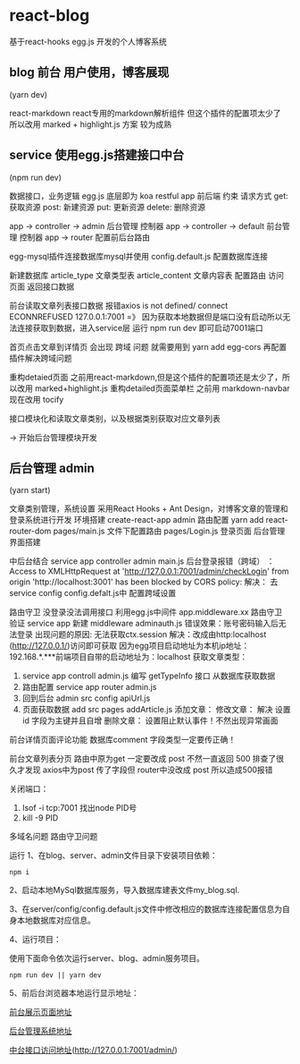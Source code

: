 # react-blog

基于react-hooks egg.js 开发的个人博客系统

## blog 前台 用户使用，博客展现
(yarn dev)

react-markdown react专用的markdown解析组件 但这个插件的配置项太少了
所以改用 marked + highlight.js 方案 较为成熟

## service 使用egg.js搭建接口中台
(npm run dev)

数据接口，业务逻辑
egg.js 底层即为 koa
restful app 前后端 约束 请求方式 get: 获取资源 post: 新建资源 put: 更新资源 delete: 删除资源

app -> controller ->  admin 后台管理 控制器
app -> controller -> default 前台管理 控制器
app -> router 配置前后台路由

egg-mysql插件连接数据库mysql并使用
config.default.js 配置数据库连接

新建数据库 article_type 文章类型表 article_content 文章内容表
配置路由 访问页面 返回接口数据

前台读取文章列表接口数据 报错axios is not defined/ connect ECONNREFUSED 127.0.0.1:7001 =》 因为获取本地数据但是端口没有启动所以无法连接获取到数据，进入service层 运行 npm run dev 即可启动7001端口

首页点击文章到详情页 会出现 跨域 问题 就需要用到 yarn add egg-cors  再配置插件解决跨域问题

重构detaied页面 之前用react-markdown,但是这个插件的配置项还是太少了，所以改用 marked+highlight.js
重构detailed页面菜单栏 之前用 markdown-navbar 现在改用 tocify

接口模块化和读取文章类别，以及根据类别获取对应文章列表

-> 开始后台管理模块开发
## 后台管理  admin
(yarn start)

文章类别管理，系统设置
采用React Hooks + Ant Design，对博客文章的管理和登录系统进行开发
环境搭建 create-react-app admin
路由配置 yarn add react-router-dom  pages/main.js 文件下配置路由
pages/Login.js  登录页面
后台管理界面搭建

中后台结合
service app controller admin main.js
后台登录报错（跨域） ： Access to XMLHttpRequest at 'http://127.0.0.1:7001/admin/checkLogin' from origin 'http://localhost:3001' has been blocked by CORS policy:
解决： 去service config config.defalt.js中 配置跨域设置 

路由守卫 没登录没法调用接口
利用egg.js中间件 app.middleware.xx 路由守卫 验证 service app  新建 middleware adminauth.js
错误效果：账号密码输入后无法登录
出现问题的原因: 无法获取ctx.session 
解决：改成由http:localhost (http://127.0.0.1/)访问即可获取 因为egg项目启动地址为本机ip地址：192.168.*.***前端项目自带的启动地址为：localhost
获取文章类型： 
1. service app controll admin.js 编写 getTypeInfo 接口 从数据库获取数据
2. 路由配置  service app router admin.js
3. 回到后台 admin src config apiUrl.js 
4. 页面获取数据 add src pages addArticle.js
添加文章：
修改文章： 解决 设置 id 字段为主键并且自增 
删除文章： 设置阻止默认事件！不然出现异常画面


前台详情页面评论功能 数据库comment 字段类型一定要传正确！

前台文章列表分页  路由中原为get 一定要改成 post 不然一直返回 500  排查了很久才发现 axios中为post 传了字段但 router中没改成 post 所以造成500报错

关闭端口：
1. lsof -i tcp:7001 找出node PID号
2. kill -9 PID
  
多域名问题 路由守卫问题


运行
1、在blog、server、admin文件目录下安装项目依赖：

```
npm i
```

2、启动本地MySql数据库服务，导入数据库建表文件my_blog.sql.

3、在server/config/config.default.js文件中修改相应的数据库连接配置信息为自身本地数据库对应信息。

4、运行项目：

使用下面命令依次运行server、blog、admin服务项目。

```
npm run dev || yarn dev
```

5、前后台浏览器本地运行显示地址：

[前台展示页面地址](http://localhost:3000)

[后台管理系统地址](http://localhost:3001)

[中台接口访问地址](http://127.0.0.1:7001/default/)(http://127.0.0.1:7001/admin/)
